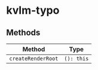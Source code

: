 # kvlm-typo

## Methods

| Method             | Type       |
|--------------------|------------|
| `createRenderRoot` | `(): this` |
